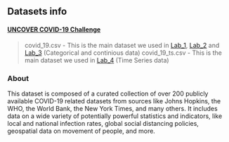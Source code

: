 ## Datasets info
#### [UNCOVER COVID-19 Challenge](https://www.kaggle.com/datasets/roche-data-science-coalition/uncover)
> covid_19.csv - This is the main dataset we used in [Lab_1](https://github.com/RazinAleksandr/M-M-MSA-ITMO/tree/main/Lab_1),  [Lab_2](https://github.com/RazinAleksandr/M-M-MSA-ITMO/tree/main/Lab_2) and [Lab_3](https://github.com/RazinAleksandr/M-M-MSA-ITMO/tree/main/Lab_3) (Categorical and continious data)
> covid_19_ts.csv - This is the main dataset we used in [Lab_4](https://github.com/RazinAleksandr/M-M-MSA-ITMO/tree/main/Lab_4) (Time Series data)

### About

This dataset is composed of a curated collection of over 200 publicly available COVID-19 related datasets from sources like Johns Hopkins, the WHO, the World Bank, the New York Times, and many others. It includes data on a wide variety of potentially powerful statistics and indicators, like local and national infection rates, global social distancing policies, geospatial data on movement of people, and more.
